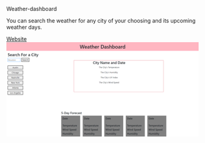 Weather-dashboard

You can search the weather for any city of your choosing and its upcoming weather days.

[Website](https://honeytwix.github.io/Weather-Dashboard/)
![Screenshot](assets/weathy.png)